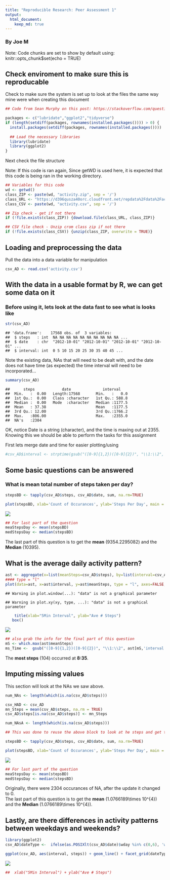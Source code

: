 ```yaml
---
title: "Reproducible Research: Peer Assessment 1"
output: 
  html_document:
    keep_md: true
---
```

### By Joe M

Note: Code chunks are set to show by default using: knitr::opts_chunk$set(echo = TRUE)


## Check enviroment to make sure this is reproducable
Check to make sure the system is set up to look at the files the same way mine were when creating this document

```r
## Code from Sean Murphy on this post: https://stackoverflow.com/questions/9341635/check-for-installed-packages-before-running-install-packages

packages <- c("lubridate","ggplot2","tidyverse")                                  ## LIst of packages needed to run this coed
if (length(setdiff(packages, rownames(installed.packages()))) > 0) {              ## Check if its installed
  install.packages(setdiff(packages, rownames(installed.packages())))             ## If it is not, install it  
  
  ## Load the necessary libraries
  library(lubridate)                                                              ## Time manipulations
  library(ggplot2)                                                                ## Allow GG Plot functions
}
```

Next check the file structure

Note: If this code is ran again, Since getWD is used here, it is expected that this code is being ran in the working directory.

```r
## Variables for this code 
wd <- getwd()                                                                     ## Set Working location 
class_ZIP <- paste(wd, "activity.zip", sep = '/')                                 ## Create Zip File string
class_URL <- "https://d396qusza40orc.cloudfront.net/repdata%2Fdata%2Factivity.zip" # Class zip location
class_CSV <- paste(wd, "activity.csv", sep = '/')                                 ## Create CSV File string

## Zip check - get if not there
if (!file.exists(class_ZIP)) {download.file(class_URL, class_ZIP)}                ## If file does not exist, retrieve it

## CSV file check - Unzip crom class zip if not there
if (!file.exists(class_CSV)) {unzip(class_ZIP, overwrite = TRUE)}                 ## If file does not exist, retrieve it
```

## Loading and preprocessing the data

Pull the data into a data variable for manipulation

```r
csv_AD <- read.csv('activity.csv')                                                ## pull data from file for use 
```

## With the data in a usable format by R, we can get some data on it 
### Before using it, lets look at the data fast to see what is looks like

```r
str(csv_AD)
```

```
## 'data.frame':	17568 obs. of  3 variables:
##  $ steps   : int  NA NA NA NA NA NA NA NA NA NA ...
##  $ date    : chr  "2012-10-01" "2012-10-01" "2012-10-01" "2012-10-01" ...
##  $ interval: int  0 5 10 15 20 25 30 35 40 45 ...
```

Note the existing data, NAs that will need to be dealt with, and the date does not have time (as expected) 
the time interval will need to be incorporated...


```r
summary(csv_AD)
```

```
##      steps            date              interval     
##  Min.   :  0.00   Length:17568       Min.   :   0.0  
##  1st Qu.:  0.00   Class :character   1st Qu.: 588.8  
##  Median :  0.00   Mode  :character   Median :1177.5  
##  Mean   : 37.38                      Mean   :1177.5  
##  3rd Qu.: 12.00                      3rd Qu.:1766.2  
##  Max.   :806.00                      Max.   :2355.0  
##  NA's   :2304
```
OK, notice Date is a string (character), and the time is maxing out at 2355. 
Knowing this we should be able to perform the tasks for this assignment

First lets merge date and time for easier plotting/using

```r
#csv_AD$interval <- strptime(gsub("([0-9]{1,2})([0-9]{2})", "\\1:\\2", csv_AD$interval), format='%H:%M')
```

## Some basic questions can be answered

### What is mean total number of steps taken per day?


```r
stepsBD <- tapply(csv_AD$steps, csv_AD$date, sum, na.rm=TRUE)                    # Get Steps - Use Tapply as its over the set

plot(stepsBD, xlab='Count of Occurances', ylab='Steps Per Day', main = "Count of steps per day") ## Set plot to show data
```

![](PA1_template_files/figure-html/get_AvgStepsADay-1.png)<!-- -->

```r
## For last part of the question
meaStepsDay <- mean(stepsBD)                                                     ## Get the overall mean                          
medStepsDay <- median(stepsBD)                                                   ## Get the overall median
```

The last part of this question is to get the **mean** (9354.2295082) and the **Median** (10395).


## What is the average daily activity pattern?


```r
ast <- aggregate(x=list(meanSteps=csv_AD$steps), by=list(interval=csv_AD$interval), FUN=mean, na.rm=TRUE) ## NAs managed here
#### type = "l"
plot(data=ast, x=ast$interval, y=ast$meanSteps, type = "l", axes=FALSE, ann=FALSE)
```

```
## Warning in plot.window(...): "data" is not a graphical parameter
```

```
## Warning in plot.xy(xy, type, ...): "data" is not a graphical parameter
```

```r
    title(xlab="5Min Interval", ylab="Ave # Steps") 
   box()
```

![](PA1_template_files/figure-html/get_AvgDailyPattern-1.png)<!-- -->

```r
## also grab the info for the final part of this question
mS <- which.max(ast$meanSteps)                                                    ## Max steps in set
ms_Time <-  gsub("([0-9]{1,2})([0-9]{2})", "\\1:\\2", ast[mS,'interval'])         ## Find when it happened
```

The **most steps** (104) occurred at **8:35**.



## Imputing missing values
This section will look at the NAs we saw above. 


```r
num_NAs <- length(which(is.na(csv_AD$steps)))                                     ## Pull number of missing values

csv_HAD <- csv_AD                                                                 ## Place existing data into a holder 
mn_Steps = mean(csv_AD$steps, na.rm = TRUE)                                       ## Pull the mean number of steps  
csv_AD$steps[is.na(csv_AD$steps)] <- mn_Steps                                     ## Replace null with the mean steps

num_NAsA <- length(which(is.na(csv_AD$steps)))                                    ## Pull number of missing values again to compare

## This was done to reuse the above block to look at he steps and get the Median and Mean
```



```r
stepsBD <- tapply(csv_AD$steps, csv_AD$date, sum, na.rm=TRUE)                    # Get Steps - Use Tapply as its over the set

plot(stepsBD, xlab='Count of Occurances', ylab='Steps Per Day', main = "Count of steps per day") ## Set plot to show data
```

![](PA1_template_files/figure-html/get_AvgStepsADay-1.png)<!-- -->

```r
## For last part of the question
meaStepsDay <- mean(stepsBD)                                                     ## Get the overall mean                          
medStepsDay <- median(stepsBD)                                                   ## Get the overall median
```

Originally, there were 2304 occurances of NA, after the update it changed to 0.  
The last part of this question is to get the **mean** (1.0766189\times 10^{4}) and the **Median** (1.0766189\times 10^{4}).

## **Lastly**, are there differences in activity patterns between weekdays and weekends?

```r
library(ggplot2)                                                                 ## Have to call library in the block to work
csv_AD$dateType <-  ifelse(as.POSIXlt(csv_AD$date)$wday %in% c(0,6), 'weekend', 'weekday')   ## New variable

ggplot(csv_AD, aes(interval, steps)) + geom_line() + facet_grid(dateType ~ .) 
```

![](PA1_template_files/figure-html/set_WeekDayEnd-1.png)<!-- -->

```r
##  xlab("5Min Interval") + ylab("Ave # Steps")
```


